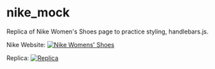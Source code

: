 # nike_mock

Replica of Nike Women's Shoes page to practice styling, handlebars.js.

Nike Website:
[![Nike Womens' Shoes](http://img.youtube.com/vi/muHRrM9ClTE/0.jpg)](https://youtu.be/muHRrM9ClTE "Nike")

Replica:
[![Replica](http://img.youtube.com/vi/ykxPwOoSqa4/0.jpg)](https://youtu.be/ykxPwOoSqa4 "Replica")
